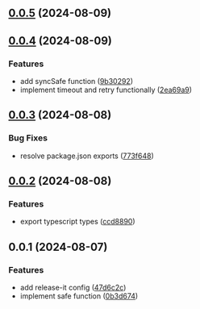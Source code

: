 

## [0.0.5](https://github.com/oktaysenkan/fuuu/compare/v0.0.4...v0.0.5) (2024-08-09)

## [0.0.4](https://github.com/oktaysenkan/fuuu/compare/v0.0.3...v0.0.4) (2024-08-09)


### Features

* add syncSafe function ([9b30292](https://github.com/oktaysenkan/fuuu/commit/9b30292e21cb05888a58f1cc0086bddbbdc31530))
* implement timeout and retry functionally ([2ea69a9](https://github.com/oktaysenkan/fuuu/commit/2ea69a9a9c6e9d5fa977b6c9b5a52223d1f0ad02))

## [0.0.3](https://github.com/oktaysenkan/fuuu/compare/v0.0.2...v0.0.3) (2024-08-08)


### Bug Fixes

* resolve package.json exports ([773f648](https://github.com/oktaysenkan/fuuu/commit/773f6488ebbc98392bec440370ec9a5a3cb8a4b6))

## [0.0.2](https://github.com/oktaysenkan/fuuu/compare/v0.0.1...v0.0.2) (2024-08-08)


### Features

* export typescript types ([ccd8890](https://github.com/oktaysenkan/fuuu/commit/ccd88906b1c43a9aeda68e75e9e16dc05a01235e))

## 0.0.1 (2024-08-07)


### Features

* add release-it config ([47d6c2c](https://github.com/oktaysenkan/fuuu/commit/47d6c2c4c271078ca2073f9c3e297526cdfc5798))
* implement safe function ([0b3d674](https://github.com/oktaysenkan/fuuu/commit/0b3d674030834303db202449fda2a7e13dccce36))
